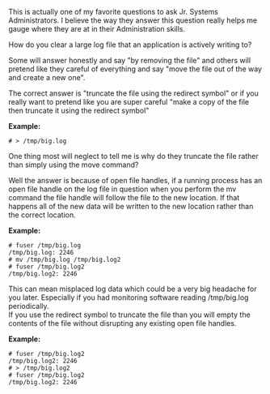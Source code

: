
This is actually one of my favorite questions to ask Jr. Systems Administrators. I believe the way they answer this question really helps me gauge where they are at in their Administration skills.

How do you clear a large log file that an application is actively writing to?

Some will answer honestly and say "by removing the file" and others will pretend like they careful of everything and say "move the file out of the way and create a new one".

The correct answer is "truncate the file using the redirect symbol" or if you really want to pretend like you are super careful "make a copy of the file then truncate it using the redirect symbol"

**Example:**

    # > /tmp/big.log

One thing most will neglect to tell me is why do they truncate the file rather than simply using the move command?

Well the answer is because of open file handles, if a running process has an open file handle on the log file in question when you perform the mv command the file handle will follow the file to the new location. If that happens all of the new data will be written to the new location rather than the correct location.

**Example:**

    # fuser /tmp/big.log  
    /tmp/big.log: 2246  
    # mv /tmp/big.log /tmp/big.log2  
    # fuser /tmp/big.log2 
    /tmp/big.log2: 2246

This can mean misplaced log data which could be a very big headache for you later. Especially if you had monitoring software reading /tmp/big.log periodically.  
If you use the redirect symbol to truncate the file than you will empty the contents of the file without disrupting any existing open file handles.  
  
**Example:**

    # fuser /tmp/big.log2  
    /tmp/big.log2: 2246  
    # > /tmp/big.log2 
    # fuser /tmp/big.log2  
    /tmp/big.log2: 2246
